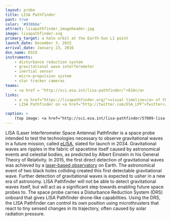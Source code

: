 ```yaml
---
layout: probe
title: LISA Pathfinder
past: true
color: '#938bbe'
attract: lisapathfinder_imageheader.jpg
image: lisapathfinder.svg
primary_target: a halo orbit at the Earth-Sun L1 point
launch_date: December 3, 2015
arrival_date: January 23, 2016
dsn_name: DSCO
instruments:
    - disturbance reduction system
    - gravitational wave interferometer
    - inertial sensor
    - micro-propulsion system
    - star tracker cameras
teams:
    - <a href = "http://sci.esa.int/lisa-pathfinder/">ESA</a>
links:
    - a <a href="https://lisapathfinder.org/">visual timeline</a> of the LISA Pathfinder mission
    - LISA Pathfinder on <a href="http://twitter.com/ESA_LPF">Twitter</a>

caption: >
    (top image: <a href="http://sci.esa.int/lisa-pathfinder/57009-lisa-pathfinder-star-tracker-image/">Earth at night</a> with its layers of atmosphere as seen by LISA Pathfinder's star tracker cameras, ESA/LPF/Airbus-DS; Acknowledgement to J. Grzymisch & M. Watt)
---
```

LISA (Laser Interferometer Space Antenna) Pathfinder is a space probe intended to test the technologies necessary to observe gravitational waves in a future mission, called <a href="https://www.elisascience.org/articles/elisa-mission/elisa-mission-gravitational-universe">eLISA</a>, slated for launch in 2034. Gravitational waves are ripples in the fabric of spacetime itself caused by astronomical events and celestial bodies, as predicted by Albert Einstein in his General Theory of Relativity. In 2015, the first direct detection of gravitational waves was achieved by a <a href="https://www.ligo.caltech.edu/news/ligo20160211">laser-based observatory</a> on Earth. The astronomical event of two black holes colliding created this first detectable gravitational wave. Further detection of gravitational waves is expected to usher in a new era of astronomy. LISA Pathfinder will not be able to detect gravitational waves itself, but will act as a significant step towards enabling future space probes to. The space probe carries a Disturbance Reduction System (DRS) onboard that gives LISA Pathfinder drone-like capabilities. Using the DRS, the LISA Pathfinder can control its own position using microthrusters that react to tiny sensed changes in its trajectory, often caused by solar radiation pressure.


